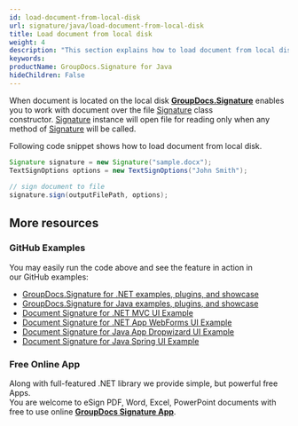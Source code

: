 ```yaml
---
id: load-document-from-local-disk
url: signature/java/load-document-from-local-disk
title: Load document from local disk
weight: 4
description: "This section explains how to load document from local disk with GroupDocs.Signature API."
keywords: 
productName: GroupDocs.Signature for Java
hideChildren: False
---
```

When document is located on the local disk [**GroupDocs.Signature**](https://products.groupdocs.com/signature/java) enables you to work with document over the file [Signature](https://apireference.groupdocs.com/java/signature/com.groupdocs.signature/Signature) class constructor. [Signature](https://apireference.groupdocs.com/java/signature/com.groupdocs.signature/Signature) instance will open file for reading only when any method of [Signature](https://apireference.groupdocs.com/java/signature/com.groupdocs.signature/Signature) will be called.

Following code snippet shows how to load document from local disk.

```java
Signature signature = new Signature("sample.docx");
TextSignOptions options = new TextSignOptions("John Smith");
 
// sign document to file
signature.sign(outputFilePath, options);
```

## More resources

### GitHub Examples 

You may easily run the code above and see the feature in action in our GitHub examples:

*   [GroupDocs.Signature for .NET examples, plugins, and showcase](https://github.com/groupdocs-signature/GroupDocs.Signature-for-.NET)    
*   [GroupDocs.Signature for Java examples, plugins, and showcase](https://github.com/groupdocs-signature/GroupDocs.Signature-for-Java)    
*   [Document Signature for .NET MVC UI Example](https://github.com/groupdocs-signature/GroupDocs.Signature-for-.NET-MVC)    
*   [Document Signature for .NET App WebForms UI Example](https://github.com/groupdocs-signature/GroupDocs.Signature-for-.NET-WebForms)    
*   [Document Signature for Java App Dropwizard UI Example](https://github.com/groupdocs-signature/GroupDocs.Signature-for-Java-Dropwizard)   
*   [Document Signature for Java Spring UI Example](https://github.com/groupdocs-signature/GroupDocs.Signature-for-Java-Spring)
    

### Free Online App 

Along with full-featured .NET library we provide simple, but powerful free Apps.  
You are welcome to eSign PDF, Word, Excel, PowerPoint documents with free to use online **[GroupDocs Signature App](https://products.groupdocs.app/signature)**.
